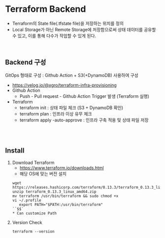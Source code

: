 # Terraform Backend
* Terraform의 State file(.tfstate file)을 저장하는 위치를 정의
* Local Storage가 아닌 Remote Storage에 저장함으로써 상태 데이터를 공유할 수 있고, 이를 통해 다수가 작업할 수 있게 된다.
</br>

## Backend 구성
GitOps 형태로 구성 : Github Action + S3(+DynamoDB) 사용하여 구성
* https://velog.io/@xgro/terraform-infra-provisioning
* Github Action
    * Push - Pull request - Github Action Trigger 발생 (Terraform 실행)
* Terraform
    * terraform init : 상태 파일 체크 (S3 + DynamoDB 확인)
    * terraform plan : 인프라 이상 유무 체크
    * terraform apply -auto-approve : 인프라 구축 적용 및 상태 파일 저장
</br>
</br>


## Install
1) Download Terraform
    * https://www.terraform.io/downloads.html
    * 해당 OS에 맞는 버전 설치
    ```shell script
    wget https://releases.hashicorp.com/terraform/0.13.3/terraform_0.13.3_linux_amd64.zip
    unzip terraform_0.13.3_linux_amd64.zip
    mv terraform /usr/bin/terraform && sudo chmod +x
    vi ~/.profile
       export PATH="$PATH:/usr/bin/terraform"
    ``$$`
    * Can customize Path

2) Version Check
    ```shell script
    terraform --version
    ```